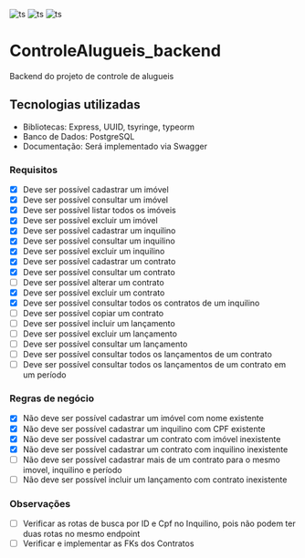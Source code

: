 ![ts](https://badgen.net/badge/Built%20With/TypeScript/blue)
![ts](https://badgen.net/badge/npm/v8.3.1/green)
![ts](https://badgen.net/badge/version/1.0.0/orange)

# ControleAlugueis_backend
Backend do projeto de controle de alugueis

## Tecnologias utilizadas
 - Bibliotecas: Express, UUID, tsyringe, typeorm
 - Banco de Dados: PostgreSQL
 - Documentação: Será implementado via Swagger

### Requisitos
 - [X] Deve ser possível cadastrar um imóvel
 - [X] Deve ser possível consultar um imóvel
 - [X] Deve ser possível listar todos os imóveis
 - [X] Deve ser possível excluir um imóvel
 - [X] Deve ser possível cadastrar um inquilino
 - [X] Deve ser possível consultar um inquilino
 - [X] Deve ser possível excluir um inquilino
 - [X] Deve ser possível cadastrar um contrato
 - [X] Deve ser possível consultar um contrato
 - [ ] Deve ser possível alterar um contrato
 - [X] Deve ser possível excluir um contrato
 - [X] Deve ser possível consultar todos os contratos de um inquilino
 - [ ] Deve ser possível copiar um contrato
 - [ ] Deve ser possível incluir um lançamento
 - [ ] Deve ser possível excluir um lançamento
 - [ ] Deve ser possível consultar um lançamento
 - [ ] Deve ser possível consultar todos os lançamentos de um contrato
 - [ ] Deve ser possível consultar todos os lançamentos de um contrato em um período

### Regras de negócio
 - [X] Não deve ser possível cadastrar um imóvel com nome existente
 - [X] Não deve ser possível cadastrar um inquilino com CPF existente
 - [X] Não deve ser possível cadastrar um contrato com imóvel inexistente
 - [X] Não deve ser possível cadastrar um contrato com inquilino inexistente
 - [ ] Não deve ser possível cadastrar mais de um contrato para o mesmo imovel, inquilino e período
 - [ ] Não deve ser possível incluir um lançamento com contrato inexistente

### Observações
 - [ ] Verificar as rotas de busca por ID e Cpf no Inquilino, pois não podem ter duas rotas no mesmo endpoint
 - [ ] Verificar e implementar as FKs dos Contratos
